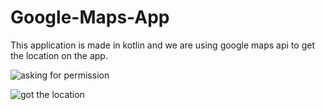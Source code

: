 # Google-Maps-App
This application is made in kotlin and we are using google maps api to get the location on the app.

![asking for permission](https://user-images.githubusercontent.com/88628393/184551211-474326ce-084a-40c6-8575-02a8fe20bd24.jpeg)



![got the location](https://user-images.githubusercontent.com/88628393/184551217-a2674642-69ac-4bd5-919c-8ba2f55ec4b1.jpeg)
